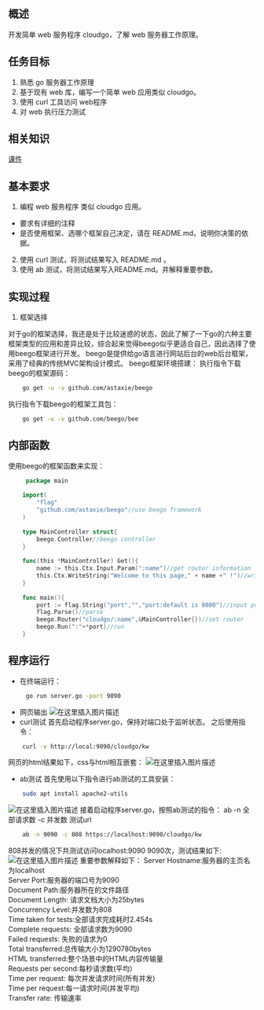 ## 概述

开发简单 web 服务程序 cloudgo，了解 web 服务器工作原理。

## 任务目标

  1. 熟悉 go 服务器工作原理 
  2. 基于现有 web 库，编写一个简单 web 应用类似 cloudgo。 
  3. 使用 curl 工具访问 web程序
  4. 对 web 执行压力测试

## 相关知识

[课件](http://blog.csdn.net/pmlpml/article/details/78404838)

## 基本要求

  1. 编程 web 服务程序 类似 cloudgo 应用。 
   -  要求有详细的注释 
   -  是否使用框架、选哪个框架自己决定，请在 README.md，说明你决策的依据。
  2. 使用 curl 测试，将测试结果写入 README.md 。
  3. 使用 ab 测试，将测试结果写入README.md。并解释重要参数。

 ## 实现过程
  1. 框架选择
  
  对于go的框架选择，我还是处于比较迷惑的状态，因此了解了一下go的六种主要框架类型的应用和差异比较，综合起来觉得beego似乎更适合自己，因此选择了使用beego框架进行开发。
        		beego是提供给go语言进行网站后台的web后台框架，采用了经典的传统MVC架构设计模式。
        		beego框架环境搭建：
        		执行指令下载beego的框架源码：
```bash
	go get -u -v github.com/astaxie/beego
```
执行指令下载beego的框架工具包：

```bash
	go get -u -v github.com/beego/bee
```
## 内部函数
 使用beego的框架函数来实现：

```go
	 package main
	
	import(
		"flag"
		"github.com/astaxie/beego"//use beego framework
	)
	
	type MainController struct{
		beego.Controller//beego controller
	}
	
	func(this *MainController) Get(){
		name := this.Ctx.Input.Param(":name")//get router information
		this.Ctx.WriteString("Welcome to this page," + name +" !")//write
	}
	
	func main(){
		port := flag.String("port","","port:default is 8080")//input port number
		flag.Parse()//parse
		beego.Router("cloudgo/:name",&MainController{})//set router
		beego.Run(":"+*port)//run
	}
```

 		 

 ## 程序运行
 - 在终端运行：

```bash
	 go run server.go -port 9090
```
- 网页输出
  ![在这里插入图片描述](https://img-blog.csdnimg.cn/20191112101434337.png?x-oss-process=image/watermark,type_ZmFuZ3poZW5naGVpdGk,shadow_10,text_aHR0cHM6Ly9ibG9nLmNzZG4ubmV0L2t3NDExNzE4MTk4,size_16,color_FFFFFF,t_70)
- curl测试
  首先启动程序server.go，保持对端口处于监听状态。
  之后使用指令：
```bash
	curl -v http://local:9090/cloudgo/kw
```
网页的html结果如下，css与html相互嵌套：
![在这里插入图片描述](https://img-blog.csdnimg.cn/20191112102923501.PNG?x-oss-process=image/watermark,type_ZmFuZ3poZW5naGVpdGk,shadow_10,text_aHR0cHM6Ly9ibG9nLmNzZG4ubmV0L2t3NDExNzE4MTk4,size_16,color_FFFFFF,t_70)
- ab测试
  首先使用以下指令进行ab测试的工具安装：
```bash
	sudo apt install apache2-utils
```
![在这里插入图片描述](https://img-blog.csdnimg.cn/20191112103655793.PNG?x-oss-process=image/watermark,type_ZmFuZ3poZW5naGVpdGk,shadow_10,text_aHR0cHM6Ly9ibG9nLmNzZG4ubmV0L2t3NDExNzE4MTk4,size_16,color_FFFFFF,t_70)
	接着启动程序server.go，按照ab测试的指令：
	ab -n 全部请求数 -c 并发数 测试url
	

```bash
	ab -n 9090 -c 808 https://localhost:9090/cloudgo/kw
```
808并发的情况下共测试访问localhost:9090 9090次，测试结果如下:
	![在这里插入图片描述](https://img-blog.csdnimg.cn/20191112103737203.PNG?x-oss-process=image/watermark,type_ZmFuZ3poZW5naGVpdGk,shadow_10,text_aHR0cHM6Ly9ibG9nLmNzZG4ubmV0L2t3NDExNzE4MTk4,size_16,color_FFFFFF,t_70)
	重要参数解释如下：
	Server Hostname:服务器的主页名为localhost  
	Server Port:服务器的端口号为9090  
	Document Path:服务器所在的文件路径  
	Document Length: 请求文档大小为25bytes  
	Concurrency Level:并发数为808  
	Time taken for tests:全部请求完成耗时2.454s  
	Complete requests: 全部请求数为9090  
	Failed requests: 失败的请求为0  
	Total transferred:总传输大小为1290780bytes  
	HTML transferred:整个场景中的HTML内容传输量  
	Requests per second:每秒请求数(平均）  
	Time per request: 每次并发请求时间(所有并发)   
	Time per request:每一请求时间(并发平均)  
	Transfer rate: 传输速率
